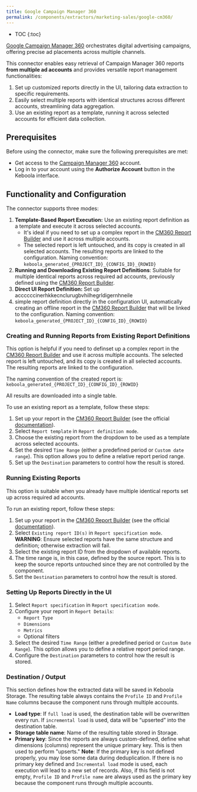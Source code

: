```yaml
---
title: Google Campaign Manager 360
permalink: /components/extractors/marketing-sales/google-cm360/
---
```


* TOC
{:toc}

[Google Campaign Manager 360](https://support.google.com/campaignmanager/answer/2709362?hl=en) orchestrates digital advertising campaigns, offering precise ad placements across multiple
channels. 

This connector enables easy retrieval of Campaign Manager 360 reports **from multiple ad accounts** and provides versatile report management functionalities:

1. Set up customized reports directly in the UI, tailoring data extraction to specific requirements.
2. Easily select multiple reports with identical structures across different accounts, streamlining data aggregation.
3. Use an existing report as a template, running it across selected accounts for efficient data collection.

## Prerequisites
Before using the connector, make sure the following prerequisites are met:

- Get access to the [Campaign Manager 360](https://support.google.com/campaignmanager?sjid=16894252783161215189-EU#topic=2758513) account.
- Log in to your account using the **Authorize Account** button in the Keboola interface.

## Functionality and Configuration
The connector supports three modes:

1. **Template-Based Report Execution:** Use an existing report definition as a template and execute it across selected accounts.
   - It's ideal if you need to set up a complex report in the [CM360 Report Builder](https://www.google.com/analytics/dfa/) and use it across multiple accounts. 
   - The selected report is left untouched, and its copy is created in all selected accounts. The resulting reports are linked to the configuration. Naming convention: `keboola_generated_{PROJECT_ID}_{CONFIG_ID}_{ROWID}`
2. **Running and Downloading Existing Report Definitions**: Suitable for multiple identical reports across required ad accounts, previously defined using the [CM360 Report Builder](https://support.google.com/campaignmanager/answer/2823849?sjid=16894252783161215189-EU&visit_id=638403222303021904-3691116343&rd=1).
3. **Direct UI Report Definition:** Set up accccccinerhkkecnclurugbvhilhegrldigernhneile
4.  simple report definition directly in the configuration UI, automatically creating an offline report in the [CM360 Report Builder](https://www.google.com/analytics/dfa/) that will be linked to the configuration. Naming convention: `keboola_generated_{PROJECT_ID}_{CONFIG_ID}_{ROWID}`

### Creating and Running Reports from Existing Report Definitions
This option is helpful if you need to definset up a complex report in the [CM360 Report Builder](https://www.google.com/analytics/dfa/) and use it across multiple accounts. 
The selected report is left untouched, and its copy is created in all selected accounts. The resulting reports are linked to the configuration.

The naming convention of the created report is: `keboola_generated_{PROJECT_ID}_{CONFIG_ID}_{ROWID}`

All results are downloaded into a single table.

To use an existing report as a template, follow these steps:
1. Set up your report in the [CM360 Report Builder](https://www.google.com/analytics/dfa/) (see the official [documentation](https://support.google.com/campaignmanager/answer/2823849?sjid=16894252783161215189-EU&visit_id=638403222303021904-3691116343&rd=1)).
2. Select `Report template` in `Report definition mode`.
3. Choose the existing report from the dropdown to be used as a template across selected accounts.
4. Set the desired `Time Range` (either a predefined period or `Custom date range`). This option allows you to define a relative report period range.
5. Set up the `Destination` parameters to control how the result is stored.

### Running Existing Reports

This option is suitable when you already have multiple identical reports set up across required ad accounts.

To run an existing report, follow these steps:
1. Set up your report in the [CM360 Report Builder](https://www.google.com/analytics/dfa/) (see the official [documentation](https://support.google.com/campaignmanager/answer/2823849?sjid=16894252783161215189-EU&visit_id=638403222303021904-3691116343&rd=1)).
2. Select `Existing report ID(s)` in `Report specification mode`.\
   **WARNING**: Ensure selected reports have the same structure and definition; otherwise extraction will fail.
3. Select the existing report ID from the dropdown of available reports.
4. The time range is, in this case, defined by the source report. This is to keep the source reports untouched since they are not controlled by the component.
5. Set the `Destination` parameters to control how the result is stored.

### Setting Up Reports Directly in the UI

1. Select `Report specification` in `Report specification mode`.
2. Configure your report in `Report Details`:
   - `Report Type`
   - `Dimensions`
   - `Metrics`
   - Optional filters
3. Select the desired `Time Range` (either a predefined period or `Custom Date Range`). This option allows you to define a relative report period range.
4. Configure the `Destination` parameters to control how the result is stored.

### Destination / Output

This section defines how the extracted data will be saved in Keboola Storage. The resulting table always contains the `Profile ID` and `Profile Name` columns because the component runs through multiple accounts.

- **Load type**: If `full load` is used, the destination table will be overwritten every run. If `incremental load` is used, data will be “upserted” into the destination table.
- **Storage table name**: Name of the resulting table stored in Storage.
- **Primary key**: Since the reports are always custom-defined, define what dimensions (columns) represent the unique primary key. This is then used to perform "upserts."
  **Note**: If the primary key is not defined properly, you may lose some data during deduplication. If there is no primary key defined and `Incremental load` mode is used, each execution will lead to a new set of records. Also, if this field is not empty, `Profile ID` and `Profile name` are always used as the primary key because the component runs through multiple accounts.

